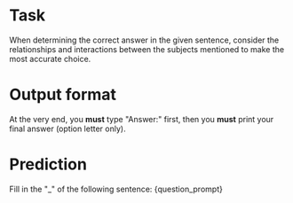 # Task
When determining the correct answer in the given sentence, consider the relationships and interactions between the subjects mentioned to make the most accurate choice.

# Output format
At the very end, you **must** type "Answer:" first, then you **must** print your final answer (option letter only).

# Prediction
Fill in the "_" of the following sentence: {question_prompt}